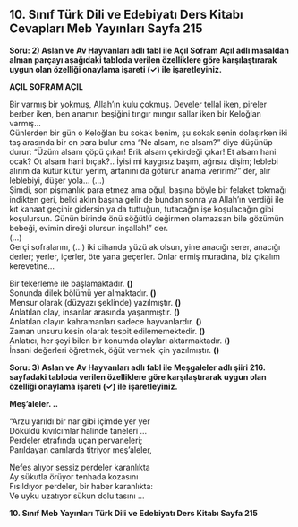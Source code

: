 ## 10. Sınıf Türk Dili ve Edebiyatı Ders Kitabı Cevapları Meb Yayınları Sayfa 215

**Soru: 2) Aslan ve Av Hayvanları adlı fabl ile Açıl Sofram Açıl adlı masaldan alman parçayı aşağıdaki tabloda verilen özelliklere göre karşılaştırarak uygun olan özelliği onaylama işareti (✓) ile işaretleyiniz.**

**AÇIL SOFRAM AÇIL**

Bir varmış bir yokmuş, Allah’ın kulu çokmuş. Develer tellal iken, pireler berber iken, ben anamın beşiğini tıngır mıngır sallar iken bir Keloğlan varmış…  
 Günlerden bir gün o Keloğlan bu sokak benim, şu sokak senin dolaşırken iki taş arasında bir on para bulur ama “Ne alsam, ne alsam?” diye düşünüp durur: “Üzüm alsam çöpü çıkar! Erik alsam çekirdeği çıkar! Et alsam hani ocak? Ot alsam hani bıçak?.. İyisi mi kaygısız başım, ağrısız dişim; leblebi alırım da kütür kütür yerim, artanını da götürür anama veririm?” der, alır leblebiyi, düşer yola… (…)  
 Şimdi, son pişmanlık para etmez ama oğul, başına böyle bir felaket tokmağı indikten geri, belki aklın başına gelir de bundan sonra ya Allah’ın verdiği ile kıt kanaat geçinir gidersin ya da tuttuğun, tutacağın işe koşulacağın gibi koşulursun. Günün birinde önü söğütlü değirmen olamazsan bile gözümün bebeği, evimin direği olursun inşallah!” der.  
 (…)  
 Gerçi sofralarını, (…) iki cihanda yüzü ak olsun, yine anacığı serer, anacığı derler; yerler, içerler, öte yana geçerler. Onlar ermiş muradına, biz çıkalım kerevetine…

Bir tekerleme ile başlamaktadır. **()**  
 Sonunda dilek bölümü yer almaktadır. **()**  
 Mensur olarak (düzyazı şeklinde) yazılmıştır. **()**  
 Anlatılan olay, insanlar arasında yaşanmıştır. **()**  
 Anlatılan olayın kahramanları sadece hayvanlardır. **()**  
 Zaman unsuru kesin olarak tespit edilememektedir. **()**  
 Anlatıcı, her şeyi bilen bir konumda olayları aktarmaktadır. **()**  
 İnsani değerleri öğretmek, öğüt vermek için yazılmıştır. **()**

**Soru: 3) Aslan ve Av Hayvanları adlı fabl ile Meşgaleler adlı şiiri 216. sayfadaki tabloda verilen özelliklere göre karşılaştırarak uygun olan özelliği onaylama işareti (✓) ile işaretleyiniz.**

**Meş’aleler. ..**

“Arzu yarıldı bir nar gibi içimde yer yer  
 Döküldü kıvılcımlar halinde taneleri …  
 Perdeler etrafında uçan pervaneleri;  
 Parıldayan camlarda titriyor meş’aleler,

Nefes alıyor sessiz perdeler karanlıkta  
 Ay sükutla örüyor tenhada kozasını  
 Fısıldıyor perdeler, bir haber karanlıkta:  
 Ve uyku uzatıyor sükun dolu tasını …

**10. Sınıf Meb Yayınları Türk Dili ve Edebiyatı Ders Kitabı Sayfa 215**